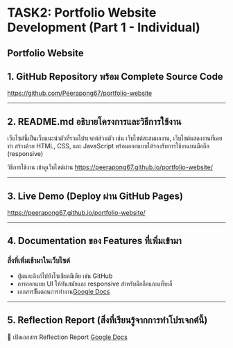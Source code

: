 # TASK2: Portfolio Website Development (Part 1 - Individual)
Portfolio Website
---

## 1. GitHub Repository พร้อม Complete Source Code  
https://github.com/Peerapong67/portfolio-website

---

## 2. README.md อธิบายโครงการและวิธีการใช้งาน  

เว็บไซต์นี้เป็นเว็บแนะนำตัวที่รวมโปรเจกต์ส่วนตัว เช่น เว็บไซต์สะสมผลงาน, เว็บไซต์แสดงงานที่เคยทำ
สร้างด้วย HTML, CSS, และ JavaScript พร้อมออกแบบให้รองรับการใช้งานบนมือถือ (responsive)

วิธีการใช้งาน เข้าดูเว็บไซต์ผ่าน https://peerapong67.github.io/portfolio-website/

---

## 3. Live Demo (Deploy ผ่าน GitHub Pages)  
https://peerapong67.github.io/portfolio-website/

---

## 4. Documentation ของ Features ที่เพิ่มเข้ามา  
### สิ่งที่เพิ่มเข้ามาในเว็บไซต์
- ปุ่มและลิงก์ไปยังโซเชียลมีเดีย เช่น GitHub 
- การออกแบบ UI ให้ทันสมัยและ responsive สำหรับมือถือและแท็บเล็
- เอกสารขีั้นตอนการทำงาน[Google Docs](https://docs.google.com/document/d/1NdAVe6TtuXf-FJhQpQhx0_-a9pYSQQanx2YtRqtgSS4/edit?usp=sharing)

---

## 5. Reflection Report (สิ่งที่เรียนรู้จากการทำโปรเจกต์นี้)  
📄 เปิดเอกสาร Reflection Report [Google Docs](https://docs.google.com/document/d/1OiKCdI5krUzvnMg0xGImBgtt1uOu1Kvt775Q9ADY8Fs/edit?usp=sharing)
